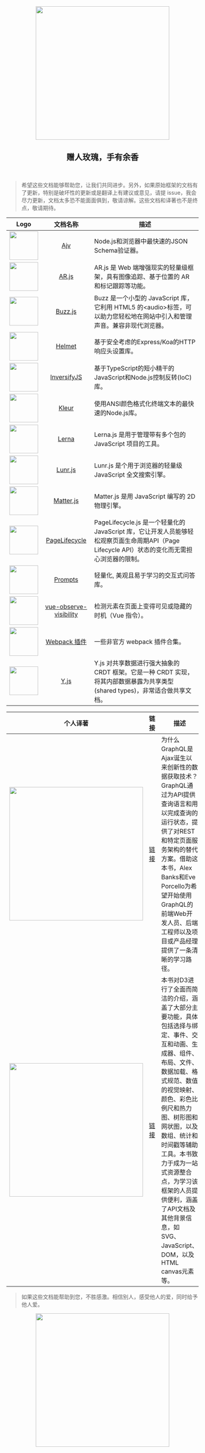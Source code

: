 
<div align="center">
    <img width="350" src="http://febeacon.com/images/febeacon_logo_2.png" /><br />
    <h2>赠人玫瑰，手有余香</h2><br />
</div>


> 希望这些文档能够帮助您，让我们共同进步。另外，如果原始框架的文档有了更新，特别是破坏性的更新或是翻译上有建议或意见，请提 issue，我会尽力更新，文档太多恐不能面面俱到，敬请谅解。这些文档和译著也不是终点，敬请期待。


| Logo | 文档名称 | 描述 |
|:---:|:---:|---|
| <img width="75" src="http://febeacon.com/ajv-docs-zh-cn/images/logo.png" /> | [Ajv](http://febeacon.com/ajv-docs-zh-cn/index.html) | Node.js和浏览器中最快速的JSON Schema验证器。 |
| <img width="75" src="http://febeacon.com/arjs-docs-zh-cn/images/logo.png" /> | [AR.js](http://febeacon.com/arjs-docs-zh-cn/index.html) | AR.js 是 Web 端增强现实的轻量级框架，具有图像追踪、基于位置的 AR 和标记跟踪等功能。 |
| <img width="75" src="http://febeacon.com/buzz-docs-zh-cn/images/logo.png" /> | [Buzz.js](http://febeacon.com/buzz-docs-zh-cn/index.html) | Buzz 是一个小型的 JavaScript 库，它利用 HTML5 的&lt;audio&gt;标签，可以助力您轻松地在网站中引入和管理声音。兼容非现代浏览器。 |
| <img width="75" src="http://febeacon.com/helmet-docs-zh-CN/images/logo.png" /> | [Helmet](http://febeacon.com/helmet-docs-zh-CN/index.html) | 基于安全考虑的Express/Koa的HTTP响应头设置库。 |
| <img width="75" src="http://febeacon.com/inversifyjs_docs_cn/images/logo.png" /> | [InversifyJS](http://febeacon.com/inversifyjs_docs_cn/index.html) | 基于TypeScript的短小精干的JavaScript和Node.js控制反转(IoC)库。 |
| <img width="75" src="http://febeacon.com/kleur_docs_cn/images/logo.png" /> | [Kleur](http://febeacon.com/kleur_docs_cn/index.html) | 使用ANSI颜色格式化终端文本的最快速的Node.js库。 |
| <img width="75" src="http://febeacon.com/lerna-docs-zh-cn/images/logo.png" /> | [Lerna](http://febeacon.com/lerna-docs-zh-cn/index.html) | Lerna.js 是用于管理带有多个包的 JavaScript 项目的工具。 |
| <img width="75" src="http://febeacon.com/lunr-docs-zh-cn/images/logo.png" /> | [Lunr.js](http://febeacon.com/lunr-docs-zh-cn/index.html) | Lunr.js 是个用于浏览器的轻量级 JavaScript 全文搜索引擎。 |
| <img width="75" src="http://febeacon.com/matterjs_docs_zh_cn/images/logo.png" /> | [Matter.js](http://febeacon.com/matterjs_docs_zh_cn/index.html) | Matter.js 是用 JavaScript 编写的 2D 物理引擎。 |
| <img width="75" src="http://febeacon.com/pagelifecycle_docs_zh_cn/images/logo.png" /> | [PageLifecycle](http://febeacon.com/pagelifecycle_docs_zh_cn/index.html) | PageLifecycle.js 是一个轻量化的 JavaScript 库，它让开发人员能够轻松观察页面生命周期API（Page Lifecycle API）状态的变化而无需担心浏览器的限制。 |
| <img width="75" src="http://febeacon.com/prompts_docs_cn/images/logo.png" /> | [Prompts](http://febeacon.com/prompts_docs_cn/index.html) | 轻量化, 美观且易于学习的交互式问答库。 |
| <img width="75" src="http://febeacon.com/vue-observe-visibility-docs-cn/images/logo.png" /> | [vue-observe-visibility](http://febeacon.com/ajv-docs-zh-cn/) | 检测元素在页面上变得可见或隐藏的时机（Vue 指令）。 |
| <img width="75" src="http://febeacon.com/webpack-plugins-docs-cn/images/logo.png" /> | [Webpack 插件](http://febeacon.com/ajv-docs-zh-cn/) | 一些非官方 webpack 插件合集。 |
| <img width="75" src="http://febeacon.com/yjs-docs-zh-cn/images/logo.png" /> | [Y.js](http://febeacon.com/yjs-docs-zh-cn/index.html) | Y.js 对共享数据进行强大抽象的 CRDT 框架。它是一种 CRDT 实现，将其内部数据暴露为共享类型(shared types)，非常适合做共享文档。 |





| 个人译著 | 链接 | 描述 |
|:---:|---|---|
| <img width="350" src="/translated_book/learningGraphQL.jpg" /> | [链接](https://item.jd.com/69025312556.html) | 为什么GraphQL是Ajax诞生以来创新性的数据获取技术？GraphQL通过为API提供查询语言和用以完成查询的运行状态，提供了对REST和特定页面服务架构的替代方案。借助这本书，Alex Banks和Eve Porcello为希望开始使用GraphQL的前端Web开发人员、后端工程师以及项目或产品经理提供了一条清晰的学习路径。 |
| <img width="350"  src="/translated_book/d3forimpatient.jpg"  /> | [链接](https://item.jd.com/12880168.html) | 本书对D3进行了全面而简洁的介绍，涵盖了大部分主要功能，具体包括选择与绑定、事件、交互和动画、生成器、组件、布局、文件、数据加载、格式规范、数值的视觉映射、颜色、彩色比例尺和热力图、树形图和网状图，以及数组、统计和时间戳等辅助工具。本书致力于成为一站式资源整合点，为学习该框架的人员提供便利，涵盖了API文档及其他背景信息，如SVG、JavaScript、DOM，以及HTML canvas元素等。 |



> 如果这些文档能帮助到您，不胜感激。相信别人，感受他人的爱，同时给予他人爱。

<div align="center">
    <img width="350" src="/translated_book/thankyouverymuch.png" /><br />
</div>